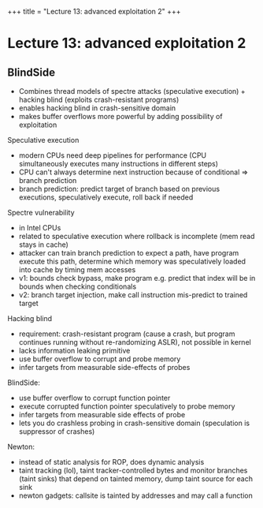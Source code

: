 +++
title = "Lecture 13: advanced exploitation 2"
+++
# Lecture 13: advanced exploitation 2

## BlindSide
- Combines thread models of spectre attacks (speculative execution) + hacking blind (exploits crash-resistant programs)
- enables hacking blind in crash-sensitive domain
- makes buffer overflows more powerful by adding possibility of exploitation

Speculative execution
- modern CPUs need deep pipelines for performance (CPU simultaneously executes many instructions in different steps)
- CPU can't always determine next instruction because of conditional ⇒ branch prediction
- branch prediction: predict target of branch based on previous executions, speculatively execute, roll back if needed

Spectre vulnerability
- in Intel CPUs
- related to speculative execution where rollback is incomplete (mem read stays in cache)
- attacker can train branch prediction to expect a path, have program execute this path, determine which memory was speculatively loaded into cache by timing mem accesses
- v1: bounds check bypass, make program e.g. predict that index will be in bounds when checking conditionals
- v2: branch target injection, make call instruction mis-predict to trained target

Hacking blind
- requirement: crash-resistant program (cause a crash, but program continues running without re-randomizing ASLR), not possible in kernel
- lacks information leaking primitive
- use buffer overflow to corrupt and probe memory
- infer targets from measurable side-effects of probes

BlindSide:
- use buffer overflow to corrupt function pointer
- execute corrupted function pointer speculatively to probe memory
- infer targets from measurable side effects of probe
- lets you do crashless probing in crash-sensitive domain (speculation is suppressor of crashes)

Newton:
- instead of static analysis for ROP, does dynamic analysis
- taint tracking (lol), taint tracker-controlled bytes and monitor branches (taint sinks) that depend on tainted memory, dump taint source for each sink
- newton gadgets: callsite is tainted by addresses and may call a function
